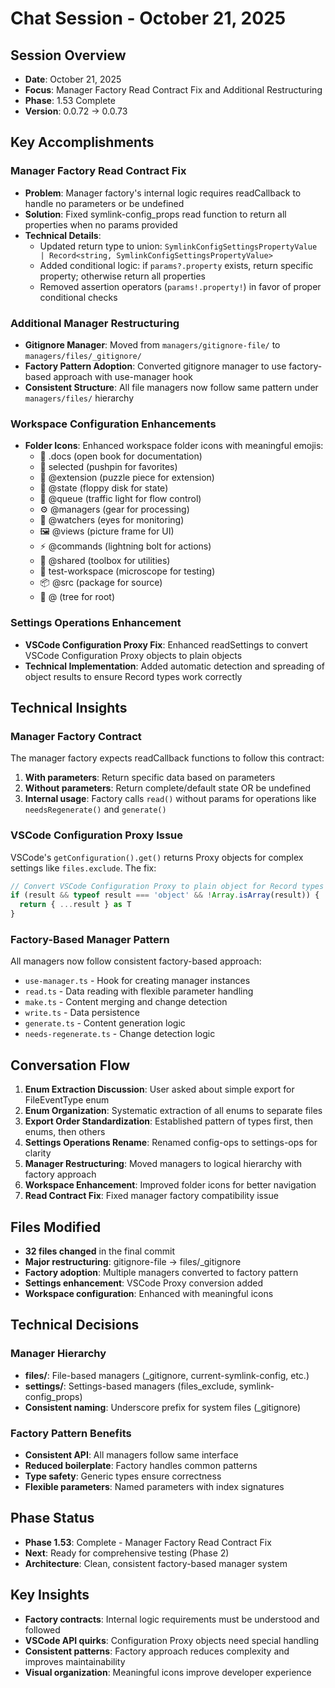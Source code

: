 # Chat Session - October 21, 2025

## Session Overview
- **Date**: October 21, 2025
- **Focus**: Manager Factory Read Contract Fix and Additional Restructuring
- **Phase**: 1.53 Complete
- **Version**: 0.0.72 → 0.0.73

## Key Accomplishments

### Manager Factory Read Contract Fix
- **Problem**: Manager factory's internal logic requires readCallback to handle no parameters or be undefined
- **Solution**: Fixed symlink-config_props read function to return all properties when no params provided
- **Technical Details**:
  - Updated return type to union: `SymlinkConfigSettingsPropertyValue | Record<string, SymlinkConfigSettingsPropertyValue>`
  - Added conditional logic: if `params?.property` exists, return specific property; otherwise return all properties
  - Removed assertion operators (`params!.property!`) in favor of proper conditional checks

### Additional Manager Restructuring
- **Gitignore Manager**: Moved from `managers/gitignore-file/` to `managers/files/_gitignore/`
- **Factory Pattern Adoption**: Converted gitignore manager to use factory-based approach with use-manager hook
- **Consistent Structure**: All file managers now follow same pattern under `managers/files/` hierarchy

### Workspace Configuration Enhancements
- **Folder Icons**: Enhanced workspace folder icons with meaningful emojis:
  - 📖 .docs (open book for documentation)
  - 📌 selected (pushpin for favorites)
  - 🧩 @extension (puzzle piece for extension)
  - 💾 @state (floppy disk for state)
  - 🚦 @queue (traffic light for flow control)
  - ⚙️ @managers (gear for processing)
  - 👀 @watchers (eyes for monitoring)
  - 🖼️ @views (picture frame for UI)
  - ⚡ @commands (lightning bolt for actions)
  - 🧰 @shared (toolbox for utilities)
  - 🔬 test-workspace (microscope for testing)
  - 📦 @src (package for source)
  - 🌳 @ (tree for root)

### Settings Operations Enhancement
- **VSCode Configuration Proxy Fix**: Enhanced readSettings to convert VSCode Configuration Proxy objects to plain objects
- **Technical Implementation**: Added automatic detection and spreading of object results to ensure Record types work correctly

## Technical Insights

### Manager Factory Contract
The manager factory expects readCallback functions to follow this contract:
1. **With parameters**: Return specific data based on parameters
2. **Without parameters**: Return complete/default state OR be undefined
3. **Internal usage**: Factory calls `read()` without params for operations like `needsRegenerate()` and `generate()`

### VSCode Configuration Proxy Issue
VSCode's `getConfiguration().get()` returns Proxy objects for complex settings like `files.exclude`. The fix:
```typescript
// Convert VSCode Configuration Proxy to plain object for Record types
if (result && typeof result === 'object' && !Array.isArray(result)) {
  return { ...result } as T
}
```

### Factory-Based Manager Pattern
All managers now follow consistent factory-based approach:
- `use-manager.ts` - Hook for creating manager instances
- `read.ts` - Data reading with flexible parameter handling
- `make.ts` - Content merging and change detection
- `write.ts` - Data persistence
- `generate.ts` - Content generation logic
- `needs-regenerate.ts` - Change detection logic

## Conversation Flow

1. **Enum Extraction Discussion**: User asked about simple export for FileEventType enum
2. **Enum Organization**: Systematic extraction of all enums to separate files
3. **Export Order Standardization**: Established pattern of types first, then enums, then others
4. **Settings Operations Rename**: Renamed config-ops to settings-ops for clarity
5. **Manager Restructuring**: Moved managers to logical hierarchy with factory approach
6. **Workspace Enhancement**: Improved folder icons for better navigation
7. **Read Contract Fix**: Fixed manager factory compatibility issue

## Files Modified
- **32 files changed** in the final commit
- **Major restructuring**: gitignore-file → files/_gitignore
- **Factory adoption**: Multiple managers converted to factory pattern
- **Settings enhancement**: VSCode Proxy conversion added
- **Workspace configuration**: Enhanced with meaningful icons

## Technical Decisions

### Manager Hierarchy
- **files/**: File-based managers (_gitignore, current-symlink-config, etc.)
- **settings/**: Settings-based managers (files_exclude, symlink-config_props)
- **Consistent naming**: Underscore prefix for system files (_gitignore)

### Factory Pattern Benefits
- **Consistent API**: All managers follow same interface
- **Reduced boilerplate**: Factory handles common patterns
- **Type safety**: Generic types ensure correctness
- **Flexible parameters**: Named parameters with index signatures

## Phase Status
- **Phase 1.53**: Complete - Manager Factory Read Contract Fix
- **Next**: Ready for comprehensive testing (Phase 2)
- **Architecture**: Clean, consistent factory-based manager system

## Key Insights
- **Factory contracts**: Internal logic requirements must be understood and followed
- **VSCode API quirks**: Configuration Proxy objects need special handling
- **Consistent patterns**: Factory approach reduces complexity and improves maintainability
- **Visual organization**: Meaningful icons improve developer experience